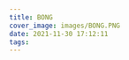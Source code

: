 ```yaml
---
title: BONG
cover_image: images/BONG.PNG
date: 2021-11-30 17:12:11
tags:
---
```



<p style="text-align: center;">
<img alt="" src="https://s2.loli.net/2022/01/14/zi7fhIkVjXxuTre.jpg" /></p>

<p style="text-align: center;">
<img alt="" src="https://s2.loli.net/2022/01/14/w4BOtRx1WzeZvyY.jpg"/></p>

<p style="text-align: center;">
<img alt="" src="https://s2.loli.net/2022/01/14/49ML83cKyXqd1zf.jpg" /></p>

<p style="text-align: center;">
<img alt="" src="https://s2.loli.net/2022/01/14/obSe1QfBkaTAX3t.jpg"  /></p>

<p style="text-align: center;">
<img alt="" src="https://s2.loli.net/2022/01/14/AJYld8mgfLUHntW.jpg" /></p>



